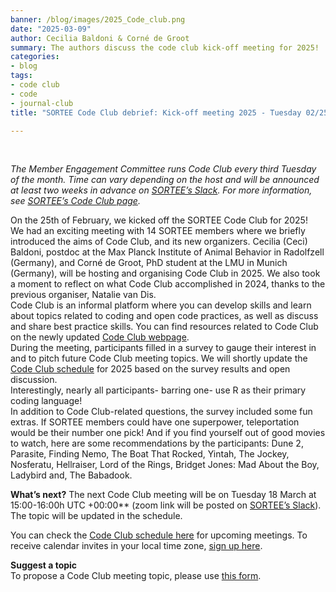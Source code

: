 ```yaml
---
banner: /blog/images/2025_Code_club.png
date: "2025-03-09"  
author: Cecilia Baldoni & Corné de Groot
summary: The authors discuss the code club kick-off meeting for 2025!
categories:
- blog
tags: 
- code club
- code
- journal-club
title: "SORTEE Code Club debrief: Kick-off meeting 2025 - Tuesday 02/25"

---
```

&nbsp;

*The Member Engagement Committee runs Code Club every third Tuesday of the month. Time can vary depending on the host and will be announced at least two weeks in advance on [SORTEE’s Slack](https://www.sortee.org/join/). For more information, see [SORTEE’s Code Club page](https://www.sortee.org/code_club/).*  
  
On the 25th of February, we kicked off the SORTEE Code Club for 2025!  
We had an exciting meeting with 14 SORTEE members where we briefly introduced the aims of Code Club, and its new organizers. Cecilia (Ceci) Baldoni, postdoc at the Max Planck Institute of Animal Behavior in Radolfzell (Germany), and Corné de Groot, PhD student at the LMU in Munich (Germany), will be hosting and organising Code Club in 2025. We also took a moment to reflect on what Code Club accomplished in 2024, thanks to the previous organiser, Natalie van Dis.   
Code Club is an informal platform where you can develop skills and learn about topics related to coding and open code practices, as well as discuss and share best practice skills. You can find resources related to Code Club on the newly updated [Code Club webpage](https://www.sortee.org/code_club/).   
During the meeting,  participants filled in a survey to gauge their interest in and to pitch future Code Club meeting topics. We will shortly update the [Code Club schedule](https://docs.google.com/spreadsheets/d/1rOOOE7ghPduwtFftG0DJJf0DXVigAdcmQ0xdEwbKQXo/edit?gid=1671163307#gid=1671163307) for 2025 based on the survey results and open discussion.  
Interestingly, nearly all participants- barring one- use R as their primary coding language!  
In addition to Code Club-related questions, the survey included some fun extras.  If SORTEE members could have one superpower, teleportation would be their number one pick! And if you find yourself out of good movies to watch, here are some recommendations by the participants: Dune 2, Parasite, Finding Nemo, The Boat That Rocked, Yintah, The Jockey, Nosferatu, Hellraiser, Lord of the Rings, Bridget Jones: Mad About the Boy, Ladybird and, The Babadook.   
  
**What’s next?**
The next Code Club meeting will be on Tuesday 18 March at 15:00-16:00h UTC +00:00** (zoom link will be posted on [SORTEE’s Slack](https://www.sortee.org/join/)). The topic will be updated in the schedule.  
  
You can check the [Code Club schedule here](https://docs.google.com/spreadsheets/d/1rOOOE7ghPduwtFftG0DJJf0DXVigAdcmQ0xdEwbKQXo/edit?usp=sharing) for upcoming meetings. To receive calendar invites in your local time zone, [sign up here](https://forms.gle/yKrEm6xAKZtom5kt7).  
  
**Suggest a topic**  
To propose a Code Club meeting topic, please use [this form](https://forms.gle/eZy81dUymiZNJetu8).  
  
